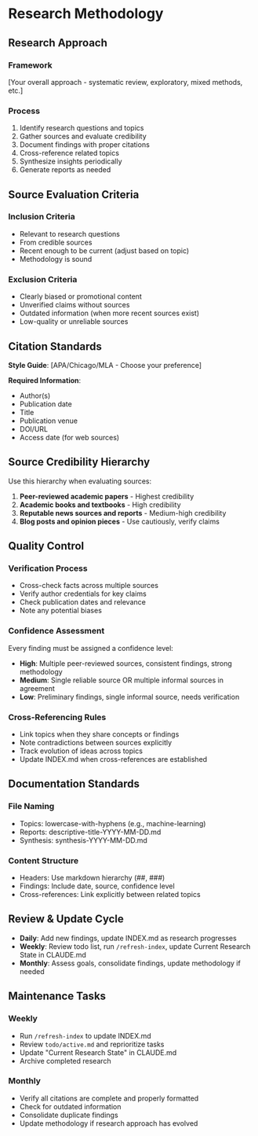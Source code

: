 # Research Methodology

## Research Approach

### Framework
[Your overall approach - systematic review, exploratory, mixed methods, etc.]

### Process
1. Identify research questions and topics
2. Gather sources and evaluate credibility
3. Document findings with proper citations
4. Cross-reference related topics
5. Synthesize insights periodically
6. Generate reports as needed

## Source Evaluation Criteria

### Inclusion Criteria
- Relevant to research questions
- From credible sources
- Recent enough to be current (adjust based on topic)
- Methodology is sound

### Exclusion Criteria
- Clearly biased or promotional content
- Unverified claims without sources
- Outdated information (when more recent sources exist)
- Low-quality or unreliable sources

## Citation Standards

**Style Guide**: [APA/Chicago/MLA - Choose your preference]

**Required Information**:
- Author(s)
- Publication date
- Title
- Publication venue
- DOI/URL
- Access date (for web sources)

## Source Credibility Hierarchy

Use this hierarchy when evaluating sources:

1. **Peer-reviewed academic papers** - Highest credibility
2. **Academic books and textbooks** - High credibility
3. **Reputable news sources and reports** - Medium-high credibility
4. **Blog posts and opinion pieces** - Use cautiously, verify claims

## Quality Control

### Verification Process
- Cross-check facts across multiple sources
- Verify author credentials for key claims
- Check publication dates and relevance
- Note any potential biases

### Confidence Assessment

Every finding must be assigned a confidence level:

- **High**: Multiple peer-reviewed sources, consistent findings, strong methodology
- **Medium**: Single reliable source OR multiple informal sources in agreement
- **Low**: Preliminary findings, single informal source, needs verification

### Cross-Referencing Rules

- Link topics when they share concepts or findings
- Note contradictions between sources explicitly
- Track evolution of ideas across topics
- Update INDEX.md when cross-references are established

## Documentation Standards

### File Naming
- Topics: lowercase-with-hyphens (e.g., machine-learning)
- Reports: descriptive-title-YYYY-MM-DD.md
- Synthesis: synthesis-YYYY-MM-DD.md

### Content Structure
- Headers: Use markdown hierarchy (##, ###)
- Findings: Include date, source, confidence level
- Cross-references: Link explicitly between related topics

## Review & Update Cycle

- **Daily**: Add new findings, update INDEX.md as research progresses
- **Weekly**: Review todo list, run `/refresh-index`, update Current Research State in CLAUDE.md
- **Monthly**: Assess goals, consolidate findings, update methodology if needed

## Maintenance Tasks

### Weekly
- Run `/refresh-index` to update INDEX.md
- Review `todo/active.md` and reprioritize tasks
- Update "Current Research State" in CLAUDE.md
- Archive completed research

### Monthly
- Verify all citations are complete and properly formatted
- Check for outdated information
- Consolidate duplicate findings
- Update methodology if research approach has evolved
